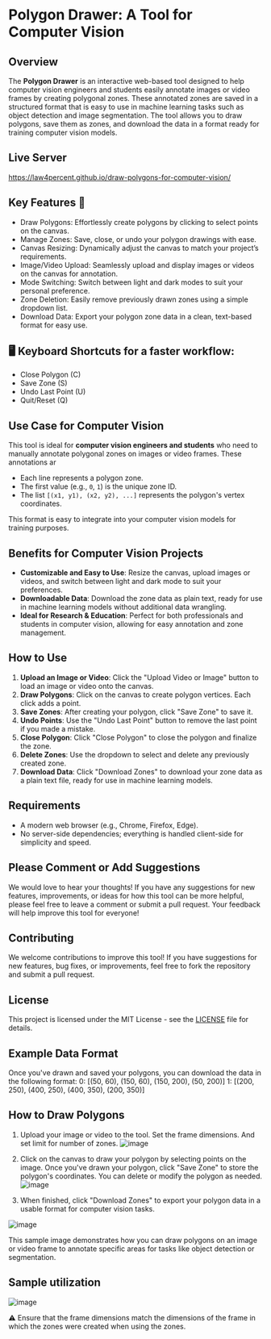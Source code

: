 # Polygon Drawer: A Tool for Computer Vision

## Overview

The **Polygon Drawer** is an interactive web-based tool designed to help computer vision engineers and students easily annotate images or video frames by creating polygonal zones. These annotated zones are saved in a structured format that is easy to use in machine learning tasks such as object detection and image segmentation. The tool allows you to draw polygons, save them as zones, and download the data in a format ready for training computer vision models.

## Live Server
https://law4percent.github.io/draw-polygons-for-computer-vision/

## Key Features 🎨
- Draw Polygons: Effortlessly create polygons by clicking to select points on the canvas.
- Manage Zones: Save, close, or undo your polygon drawings with ease.
- Canvas Resizing: Dynamically adjust the canvas to match your project’s requirements.
- Image/Video Upload: Seamlessly upload and display images or videos on the canvas for annotation.
- Mode Switching: Switch between light and dark modes to suit your personal preference.
- Zone Deletion: Easily remove previously drawn zones using a simple dropdown list.
- Download Data: Export your polygon zone data in a clean, text-based format for easy use.

## 🖥️ Keyboard Shortcuts for a faster workflow:
- Close Polygon (C)
- Save Zone (S)
- Undo Last Point (U)
- Quit/Reset (Q)


## Use Case for Computer Vision

This tool is ideal for **computer vision engineers and students** who need to manually annotate polygonal zones on images or video frames. These annotations ar
- Each line represents a polygon zone.
- The first value (e.g., `0`, `1`) is the unique zone ID.
- The list `[(x1, y1), (x2, y2), ...]` represents the polygon's vertex coordinates.

This format is easy to integrate into your computer vision models for training purposes.

## Benefits for Computer Vision Projects
- **Customizable and Easy to Use**: Resize the canvas, upload images or videos, and switch between light and dark mode to suit your preferences.
- **Downloadable Data**: Download the zone data as plain text, ready for use in machine learning models without additional data wrangling.
- **Ideal for Research & Education**: Perfect for both professionals and students in computer vision, allowing for easy annotation and zone management.

## How to Use

1. **Upload an Image or Video**: Click the "Upload Video or Image" button to load an image or video onto the canvas.
2. **Draw Polygons**: Click on the canvas to create polygon vertices. Each click adds a point.
3. **Save Zones**: After creating your polygon, click "Save Zone" to save it.
4. **Undo Points**: Use the "Undo Last Point" button to remove the last point if you made a mistake.
5. **Close Polygon**: Click "Close Polygon" to close the polygon and finalize the zone.
6. **Delete Zones**: Use the dropdown to select and delete any previously created zone.
7. **Download Data**: Click "Download Zones" to download your zone data as a plain text file, ready for use in machine learning models.

## Requirements

- A modern web browser (e.g., Chrome, Firefox, Edge).
- No server-side dependencies; everything is handled client-side for simplicity and speed.

## Please Comment or Add Suggestions

We would love to hear your thoughts! If you have any suggestions for new features, improvements, or ideas for how this tool can be more helpful, please feel free to leave a comment or submit a pull request. Your feedback will help improve this tool for everyone!

## Contributing

We welcome contributions to improve this tool! If you have suggestions for new features, bug fixes, or improvements, feel free to fork the repository and submit a pull request.

## License

This project is licensed under the MIT License - see the [LICENSE](LICENSE) file for details.

## Example Data Format

Once you've drawn and saved your polygons, you can download the data in the following format:
    0: [(50, 60), (150, 60), (150, 200), (50, 200)] 
    1: [(200, 250), (400, 250), (400, 350), (200, 350)]


## How to Draw Polygons

1. Upload your image or video to the tool. Set the frame dimensions. And set limit for number of zones.
![image](https://github.com/user-attachments/assets/556b1752-db57-4546-bf0a-73f6ca8f033b)


2. Click on the canvas to draw your polygon by selecting points on the image. Once you've drawn your polygon, click "Save Zone" to store the polygon's coordinates. You can delete or modify the polygon as needed.
![image](https://github.com/user-attachments/assets/ccb479b5-479e-4f94-a233-8e7af1b7bde4)


3. When finished, click "Download Zones" to export your polygon data in a usable format for computer vision tasks.

![image](https://github.com/user-attachments/assets/31a554a2-db8b-44f8-800f-32e2f6e8b35b)


This sample image demonstrates how you can draw polygons on an image or video frame to annotate specific areas for tasks like object detection or segmentation.


## Sample utilization
![image](https://github.com/user-attachments/assets/cd85acda-4ed5-4be7-b345-ff7e53fc8353)

⚠️ Ensure that the frame dimensions match the dimensions of the frame in which the zones were created when using the zones.
